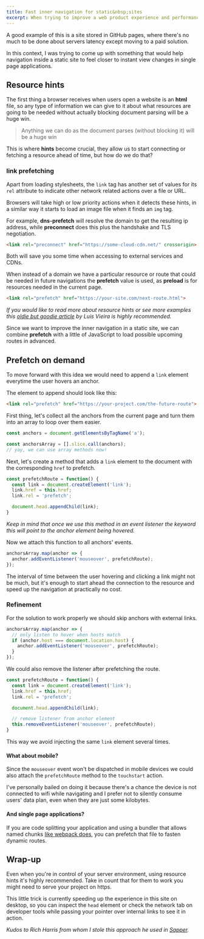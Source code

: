 ```yaml
---
title: Fast inner navigation for static&nbsp;sites
excerpt: When trying to improve a web product experience and performance we usually encounter limitations. Sometimes we are not be able to modify servers configuration, build scripts or even some parts of the code that don't belong to our scope.
---
```


A good example of this is a site stored in GitHub pages, where there's no much to be done about servers latency except moving to a paid solution.

In this context, I was trying to come up with something that would help navigation inside a static site to feel closer to instant view changes in single page applications.

## Resource hints

The first thing a browser receives when users open a website is an **html** file, so any type of information we can give to it about what resources are going to be needed without actually blocking document parsing will be a huge win.

> Anything we can do as the document parses (without blocking it) will be a huge&nbsp;win

This is where **hints** become crucial, they allow us to start connecting or fetching a resource ahead of time, but how do we do that?

### link prefetching

Apart from loading stylesheets, the `link` tag has another set of values for its `rel` attribute to indicate other network related actions over a file or URL.

Browsers will take high or low priority actions when it detects these hints, in a similar way it starts to load an image file when it finds an `img` tag.

For example, **dns-prefetch** will resolve the domain to get the resulting ip address, while **preconnect** does this plus the handshake and TLS negotiation.

```html
<link rel="preconnect" href="https://some-cloud-cdn.net/" crossorigin>
```

Both will save you some time when accessing to external services and CDNs.

When instead of a domain we have a particular resource or route that could be needed in future navigations the **prefetch** value is used, as **preload** is for resources needed in the current page.

```html
<link rel="prefetch" href="https://your-site.com/next-route.html">
```

_If you would like to read more about resource hints or see more examples this [oldie but goodie article](https://medium.com/@luisvieira_gmr/html5-prefetch-1e54f6dda15d) by Luis Vieira is highly recommended._

Since we want to improve the inner navigation in a static site, we can combine **prefetch** with a little of JavaScript to load possible upcoming routes in advanced.

## Prefetch on demand

To move forward with this idea we would need to append a `link` element everytime the user hovers an anchor.

The element to append should look like this:

```html
<link rel="prefetch" href="https://your-project.com/the-future-route">
```

First thing, let's collect all the anchors from the current page and turn them into an array to loop over them easier.

```js
const anchors = document.getElementsByTagName('a');

const anchorsArray = [].slice.call(anchors);
// yay, we can use array methods now!
```

Next, let's create a method that adds a `link` element to the document with the corresponding `href` to prefetch.

```js
const prefetchRoute = function() {
  const link = document.createElement('link');
  link.href = this.href;
  link.rel = 'prefetch';

  document.head.appendChild(link);
}
```
_Keep in mind that once we use this method in an event listener the keyword this will point to the anchor element being hovered._

Now we attach this function to all anchors' events.

```js
anchorsArray.map(anchor => {
  anchor.addEventListener('mouseover', prefetchRoute);
});
```

The interval of time between the user hovering and clicking a link might not be much, but it's enough to start ahead the connection to the resource and speed up the navigation at practically no cost.

### Refinement

For the solution to work properly we should skip anchors with external links.

```js
anchorsArray.map(anchor => {
  // only listen to hover when hosts match
  if (anchor.host === document.location.host) {
    anchor.addEventListener('mouseover', prefetchRoute);
  }
});
```

We could also remove the listener after prefetching the route.

```js
const prefetchRoute = function() {
  const link = document.createElement('link');
  link.href = this.href;
  link.rel = 'prefetch';

  document.head.appendChild(link);

  // remove listener from anchor element
  this.removeEventListener('mouseover', prefetchRoute);
}
```

This way we avoid injecting the same `link` element several times.

#### What about mobile?

Since the `mouseover` event won't be dispatched in mobile devices we could also attach the `prefetchRoute` method to the `touchstart` action.

I've personally bailed on doing it because there's a chance the device is not connected to wifi while navigating and I prefer not to silently consume users' data plan, even when they are just some kilobytes.

#### And single page applications?

If you are code splitting your application and using a bundler that allows named chunks [like webpack does](https://webpack.js.org/guides/code-splitting/#dynamic-imports), you can prefetch that file to fasten dynamic routes.

## Wrap-up

Even when you're in control of your server environment, using resource hints it's highly recommended. Take in count that for them to work you might need to serve your project on https.

This little trick is currently speeding up the experience in this site on desktop, so you can inspect the `head` element or check the network tab on developer tools while passing your pointer over internal links to see it in action.

_Kudos to Rich Harris from whom I stole this approach he used in [Sapper](https://sapper.svelte.technology/guide#prefetch-href-)._
